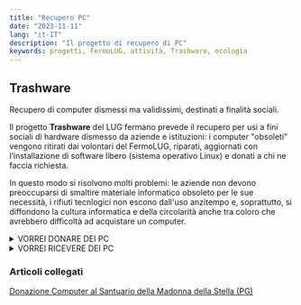 ```yaml
---
title: "Recupero PC"
date: "2023-11-11"
lang: "it-IT"
description: "Il progetto di recupero di PC"
keywords: progetti, FermoLUG, attività, Trashware, ecologia
---
```


## Trashware
Recupero di computer dismessi ma validissimi, destinati a finalità sociali.

Il progetto **Trashware** del LUG fermano prevede il recupero per usi a fini sociali di hardware dismesso da aziende e istituzioni: i computer "obsoleti" vengono ritirati dai volontari del FermoLUG, riparati, aggiornati con l’installazione di software libero (sistema operativo Linux) e donati a chi ne faccia richiesta.

In questo modo si risolvono molti problemi: le aziende non devono preoccuparsi di smaltire materiale informatico obsoleto per le sue necessità, i rifiuti tecnlogici non escono dall'uso anzitempo e, soprattutto, si diffondono la cultura informatica e della circolarità anche tra coloro che avrebbero difficoltà ad acquistare un computer.

<details>
    <summary>VORREI DONARE DEI PC</summary>
    <form method="post">
    <label for="name">Riferimento</label>
    <input type="text" id="name" placeholder="Nome e Cognome" required>
    <label for="name">Telefono</label>
    <input type="text" id="telefono" placeholder="+39 3xx xxx..." autocomplete="tel" pattern="/\+\d{2}\d{1}*/">
    <label for="name">e-Mail</label>
    <input type="email" id="email" placeholder="nome@sito.org" required autocomplete="email">
    <label for="description">Descrizione Hardware</label>
    <textarea id="description" placeholder="Che tipo/modello/caratteristiche di PC o altro hardware vorrei donare" required></textarea>
    <input type="submit" value="Invia">
    <small>L'invio di queste informazioni viene fatto nel rispetto del Regolamento (UE) 2016/679 (a.k.a. GDPR).<br>Vedi <a href="https://www.linuxfm.org/privacy.html">privacy</a> per maggiori dettagli.</small>
    </form>


</details>

<details>
    <summary>VORREI RICEVERE DEI PC</summary>
    <form method="post" action="services.php">
    <input type="hidden" name="service" value="mailer">
    <input type="hidden" name="mail_type" value="recupero_pc">
    <label for="name">Riferimento</label>
    <input type="text" name="name" placeholder="Nome e Cognome" required>
    <label for="name">e-Mail</label>
    <input type="email" name="email" placeholder="nome@sito.org" required autocomplete="email">
    <label for="name">Telefono</label>
    <input type="text" name="telefono" placeholder="+39 3xx xxx..." autocomplete="tel">
    <label for="description">Descrizione Hardware necessario</label>
    <textarea name="description" placeholder="Che tipo/modello/caratteristiche di PC o altro hardware mi servono" required></textarea>
    <input type="submit" value="Invia">
    <small>L'invio di queste informazioni viene fatto nel rispetto del Regolamento (UE) 2016/679 (a.k.a. GDPR).<br>Vedi <a href="https://www.linuxfm.org/privacy.html">privacy</a> per maggiori dettagli.</small>
    </form>
</details>

### Articoli collegati

[Donazione Computer al Santuario della Madonna della Stella (PG)](https://www.linuxfm.org/Trashware–Donazione_Computer_al_Santuario_della_Madonna_della_Stella_PG.html)

